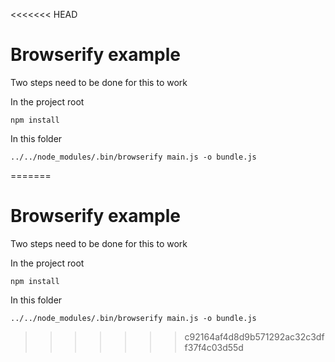 <<<<<<< HEAD
# Browserify example

Two steps need to be done for this to work

In the project root

    npm install

In this folder

    ../../node_modules/.bin/browserify main.js -o bundle.js
=======
# Browserify example

Two steps need to be done for this to work

In the project root

    npm install

In this folder

    ../../node_modules/.bin/browserify main.js -o bundle.js
>>>>>>> c92164af4d8d9b571292ac32c3dff37f4c03d55d
